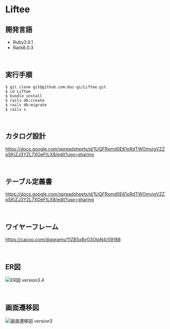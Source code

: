 # Liftee

## 開発言語

- Ruby3.0.1
- Rails6.0.3

<br>

## 実行手順

```plain text
$ git clone git@github.com:dai-gi/Liftee.git
$ cd Liftee
$ bundle install
$ rails db:create
$ rails db:migrate
$ rails s
```

<br>

## カタログ設計

https://docs.google.com/spreadsheets/d/1UQFRxmd0E61oRdTWOmyigVZZpSKiZJ3YZL7XOeFtLX8/edit?usp=sharing

<br>

## テーブル定義書

https://docs.google.com/spreadsheets/d/1UQFRxmd0E61oRdTWOmyigVZZpSKiZJ3YZL7XOeFtLX8/edit?usp=sharing

<br>

## ワイヤーフレーム

https://cacoo.com/diagrams/11ZB5x8jr03OlpN4/09188

<br>

## ER図

![ER図 version3.4](https://user-images.githubusercontent.com/59759668/223709217-3aae603e-768f-4131-865a-191b21d1e813.png)

<br>

## 画面遷移図

![画面遷移図 version3](https://user-images.githubusercontent.com/59759668/222965832-3f89abcb-bdd4-4a64-8072-6fea952051a1.png)